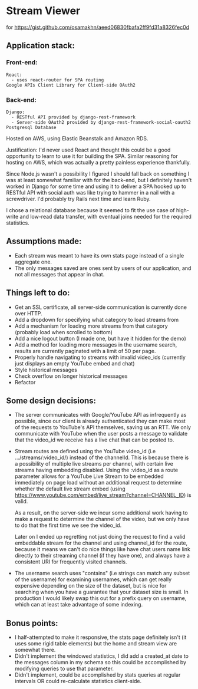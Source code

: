# Stream Viewer
for https://gist.github.com/osamakhn/aeed06830fbafa2ff9fd31a8326fec0d

## Application stack:
  ### Front-end:
    React:
      - uses react-router for SPA routing
    Google APIs Client Library for Client-side OAuth2

  ### Back-end:
    Django:
      - RESTful API provided by django-rest-framework
      - Server-side OAuth2 provided by django-rest-framework-social-oauth2
    Postgresql Database

  Hosted on AWS, using Elastic Beanstalk and Amazon RDS.

  Justification: I'd never used React and thought this could be a good opportunity to learn to use it for building the SPA. Similar reasoning for hosting on AWS, which was actually a pretty painless experience thankfully.

  Since Node.js wasn't a possibility I figured I should fall back on something I was at least somewhat familiar with for the back-end, but I definitely haven't worked in Django for some time and using it to deliver a SPA hooked up to RESTful API with social auth was like trying to hammer in a nail with a screwdriver. I'd probably try Rails next time and learn Ruby.

  I chose a relational database because it seemed to fit the use case of high-write and low-read data transfer, with eventual joins needed for the required statistics.

## Assumptions made:
  - Each stream was meant to have its own stats page instead of a single aggregate one.
  - The only messages saved are ones sent by users of our application, and not all messages that appear in chat.

## Things left to do:
  - Get an SSL certificate, all server-side communication is currently done over HTTP.
  - Add a dropdown for specifying what category to load streams from
  - Add a mechanism for loading more streams from that category (probably load when scrolled to bottom)
  - Add a nice logout button (I made one, but have it hidden for the demo)
  - Add a method for loading more messages in the username search, results are currently paginated with a limit of 50 per page.
  - Properly handle navigating to streams with invalid video_ids (currently just displays an empty YouTube embed and chat)
  - Style historical messages
  - Check overflow on longer historical messages
  - Refactor

## Some design decisions:
  - The server communicates with Google/YouTube API as infrequently as possible, since our client is already authenticated they can make most of the requests to YouTube's API themselves, saving us an RTT. We only communicate with YouTube when the user posts a message to validate that the video_id we receive has a live chat that can be posted to.

  - Stream routes are defined using the YouTube video_id (i.e .../streams/:video_id/) instead of the channelId.
    This is because there is a possibility of multiple live streams per channel, with certain live streams having embedding disabled.
    Using the :video_id as a route parameter allows for a YouTube Live Stream to be embedded immediately on page load without an additional request to determine whether
    the default live stream embed (using https://www.youtube.com/embed/live_stream?channel=CHANNEL_ID) is valid.

    As a result, on the server-side we incur some additional work having to make a request to determine the channel of the video, but we only have to do that the first time we see the video_id.

    Later on I ended up regretting not just doing the request to find a valid
    embeddable stream for the channel and using channel_id for the route, because it means we can't do nice things like have chat users name link directly to their streaming channel (if they have one), and always have a consistent URI for frequently visited channels.

  - The username search uses "contains" (i.e strings can match any subset of the username) for examining usernames, which can get really expensive depending on the size of the dataset, but is nice for searching when you have a guarantee that your dataset size is small. In production I would likely swap this out for a prefix query on username, which can at least take advantage of some indexing.

## Bonus points:
  - I half-attempted to make it responsive, the stats page definitely isn't (it uses some rigid table elements) but the home and stream view are somewhat there.
  - Didn't implement the windowed statistics, I did add a created_at date to the messages column in my schema so this could be accomplished by modifying queries to use that parameter.
  - Didn't implement, could be accomplished by stats queries at regular intervals OR could re-calculate statistics client-side.
